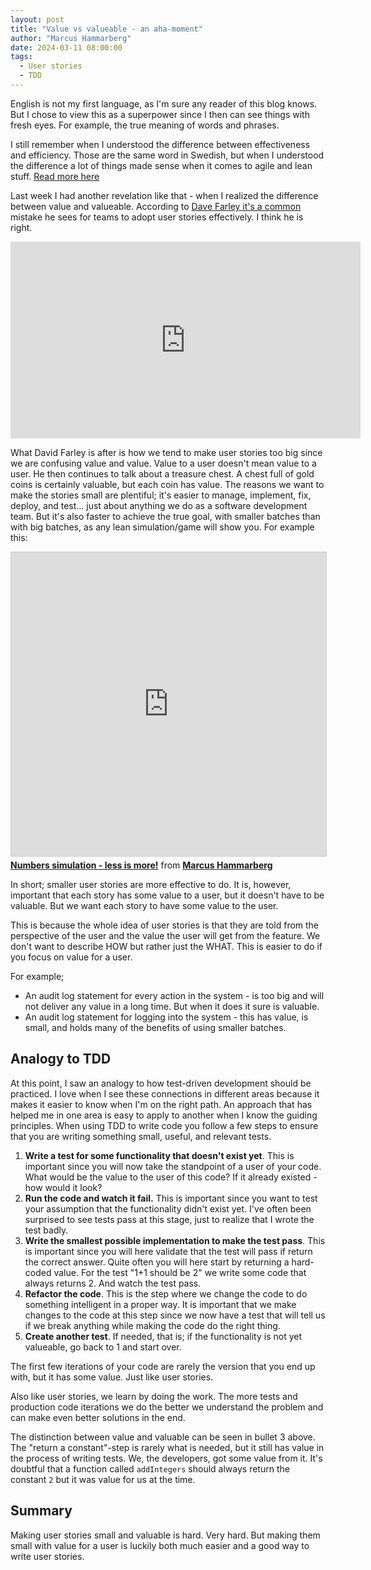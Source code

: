 ```yaml
---
layout: post
title: "Value vs valueable - an aha-moment"
author: "Marcus Hammarberg"
date: 2024-03-11 08:00:00
tags:
  - User stories
  - TDD
---
```

English is not my first language, as I'm sure any reader of this blog knows. But I chose to view this as a superpower since I then can see things with fresh eyes. For example, the true meaning of words and phrases.

I still remember when I understood the difference between effectiveness and efficiency. Those are the same word in Swedish, but when I understood the difference a lot of things made sense when it comes to agile and lean stuff. [Read more here](https://www.marcusoft.net/2014/10/effective-revisted.html)

Last week I had another revelation like that - when I realized the difference between value and valueable. According to [Dave Farley it's a common](https://www.youtube.com/watch?v=0HMsh459h5c) mistake he sees for teams to adopt user stories effectively. I think he is right.  

<!-- excerpt-end -->

<iframe width="560" height="315" src="https://www.youtube.com/embed/0HMsh459h5c?si=qUIFejG6e7TONGKr" title="YouTube video player" frameborder="0" allow="accelerometer; autoplay; clipboard-write; encrypted-media; gyroscope; picture-in-picture; web-share" allowfullscreen></iframe>

What David Farley is after is how we tend to make user stories too big since we are confusing value and value. Value to a user doesn't mean value to a user. He then continues to talk about a treasure chest. A chest full of gold coins is certainly valuable, but each coin has value.
The reasons we want to make the stories small are plentiful; it's easier to manage, implement, fix, deploy, and test... just about anything we do as a software development team.
But it's also faster to achieve the true goal, with smaller batches than with big batches, as any lean simulation/game will show you. For example this:

<iframe src="https://www.slideshare.net/slideshow/embed_code/key/2mgxDilfj0lg65?startSlide=1" width="597" height="486" frameborder="0" marginwidth="0" marginheight="0" scrolling="no" style="border:1px solid #CCC; border-width:1px; margin-bottom:5px;max-width: 100%;" allowfullscreen></iframe><div style="margin-bottom:5px"><strong><a href="https://www.slideshare.net/marcusoftnet/numbers-simulation-a-demonstration-of-lean-in-action" title="Numbers simulation - less is more!" target="_blank">Numbers simulation - less is more!</a></strong> from <strong><a href="https://www.slideshare.net/marcusoftnet" target="_blank">Marcus Hammarberg</a></strong></div>

In short; smaller user stories are more effective to do. It is, however, important that each story has some value to a user, but it doesn't have to be valuable. But we want each story to have some value to the user.

This is because the whole idea of user stories is that they are told from the perspective of the user and the value the user will get from the feature. We don't want to describe HOW but rather just the WHAT. This is easier to do if you focus on value for a user.

For example;

* An audit log statement for every action in the system - is too big and will not deliver any value in a long time. But when it does it sure is valuable.
* An audit log statement for logging into the system - this has value, is small, and holds many of the benefits of using smaller batches.

## Analogy to TDD

At this point, I saw an analogy to how test-driven development should be practiced. I love when I see these connections in different areas because it makes it easier to know when I'm on the right path. An approach that has helped me in one area is easy to apply to another when I know the guiding principles.
When using TDD to write code you follow a few steps to ensure that you are writing something small, useful, and relevant tests.

1. **Write a test for some functionality that doesn't exist yet**. This is important since you will now take the standpoint of a user of your code. What would be the value to the user of this code? If it already existed - how would it look?  
1. **Run the code and watch it fail.** This is important since you want to test your assumption that the functionality didn't exist yet. I've often been surprised to see tests pass at this stage, just to realize that I wrote the test badly.
1. **Write the smallest possible implementation to make the test pass**. This is important since you will here validate that the test will pass if return the correct answer. Quite often you will here start by returning a hard-coded value. For the test "1+1 should be 2" we write some code that always returns 2. And watch the test pass.
1. **Refactor the code**. This is the step where we change the code to do something intelligent in a proper way. It is important that we make changes to the code at this step since we now have a test that will tell us if we break anything while making the code do the right thing.
1. **Create another test**. If needed, that is; if the functionality is not yet valueable, go back to 1 and start over. 

The first few iterations of your code are rarely the version that you end up with, but it has some value. Just like user stories.

Also like user stories, we learn by doing the work. The more tests and production code iterations we do the better we understand the problem and can make even better solutions in the end.

The distinction between value and valuable can be seen in bullet 3 above. The "return a constant"-step is rarely what is needed, but it still has value in the process of writing tests. We, the developers, got some value from it. It's doubtful that a function called `addIntegers` should always return the constant `2` but it was value for us at the time.

## Summary

Making user stories small and valuable is hard. Very hard. But making them small with value for a user is luckily both much easier and a good way to write user stories.
